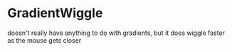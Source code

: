 # GradientWiggle
doesn't really have anything to do with gradients, but it does wiggle faster as the mouse gets closer
